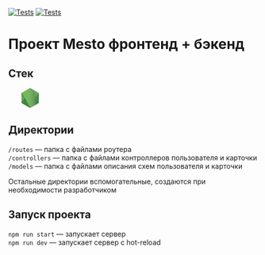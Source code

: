 [![Tests](https://github.com/g28xyz/express-mesto-gha/actions/workflows/tests-13-sprint.yml/badge.svg)](https://github.com/g28xyz/express-mesto-gha/actions/workflows/tests-13-sprint.yml) [![Tests](https://github.com/g28xyz/express-mesto-gha/actions/workflows/tests-14-sprint.yml/badge.svg)](https://github.com/g28xyz/express-mesto-gha/actions/workflows/tests-14-sprint.yml)

# Проект Mesto фронтенд + бэкенд

## Стек

<ul style="list-style-type:none;">
  <li><img src='https://github.com/github/explore/blob/main/topics/nodejs/nodejs.png'/ style='width:40px;height:40px;'></li>
  <li></li>
  <li></li>
</ul>

## Директории

`/routes` — папка с файлами роутера  
`/controllers` — папка с файлами контроллеров пользователя и карточки   
`/models` — папка с файлами описания схем пользователя и карточки  
  
Остальные директории вспомогательные, создаются при необходимости разработчиком

## Запуск проекта

`npm run start` — запускает сервер   
`npm run dev` — запускает сервер с hot-reload
